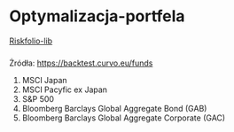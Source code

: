 # Optymalizacja-portfela

[Riskfolio-lib](https://riskfolio-lib.readthedocs.io/en/latest/index.html)

###
Żródła:
https://backtest.curvo.eu/funds

1. MSCI Japan
2. MSCI Pacyfic ex Japan
3. S&P 500
4. Bloomberg Barclays Global Aggregate Bond (GAB)
5. Bloomberg Barclays Global Aggregate Corporate (GAC)
